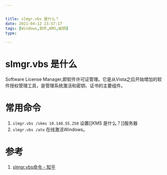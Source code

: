 ```yaml
---


title: slmgr.vbs 是什么？
date: 2021-04-12 23:57:17
tags: [Windows,软件,KMS,秘钥]
type:

---
```



# slmgr.vbs 是什么

Software License Manager,即软件许可证管理。它是从Vista之后开始增加的软件授权管理工具，是管理系统激活和密钥、证书的主要组件。


# 常用命令

1. `slmgr.vbs /skms 10.148.55.250`
设置[[KMS 是什么？]]服务器
2. `slmgr.vbs /ato`
在线激活Windows。


# 参考

1. [slmgr.vbs命令 - 知乎](https://zhuanlan.zhihu.com/p/59559105)
